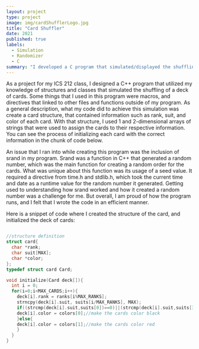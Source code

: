 ```yaml
---
layout: project
type: project
image: img/cardShufflerLogo.jpg
title: "Card Shuffler"
date: 2021
published: true
labels:
  - Simulation
  - Randomizer
  - C
summary: "I developed a C program that simulated/displayed the shuffling of a deck of cards using structures and typedef"
---
```



As a project for my ICS 212 class, I designed a C++ program that utilized my knowledge of structures and classes that simulated the shuffling of a deck of cards. Some things that I used in this program were macros, and directives that linked to other files and functions outside of my program. As a general description, what my code did to achieve this simulation was create a card structure, that contained information such as rank, suit, and color of each card. With that structure, I used 1 and 2-dimensional arrays of strings that were used to assign the cards to their respective information. You can see the process of initializing each card with the correct information in the chunk of code below. 

An issue that I ran into while creating this program was the inclusion of srand in my program. Srand was a function in C++ that generated a random number, which was the main function for creating a random order for the cards. What was unique about this function was its usage of a seed value. It required a directive from time.h and stdlib.h, which took the current time and date as a runtime value for the random number it generated. Getting used to understanding how srand worked and how it created a random number was a challenge for me. But overall, I am proud of how the program runs, and I felt that I wrote the code in an efficient manner.


Here is a snippet of code where I created the structure of the card, and initialized the deck of cards:

```cpp

//structure definition
struct card{ 
  char *rank;    
  char suit[MAX];
  char *color;  
};
typedef struct card Card;

void initialize(Card deck[]){
  int i = 0;
  for(i=0;i<MAX_CARDS;i++){
    deck[i].rank = ranks[i%MAX_RANKS];
    strncpy(deck[i].suit, suits[i/MAX_RANKS], MAX);
    if((strcmp(deck[i].suit,suits[0])==0)||(strcmp(deck[i].suit,suits[3])==0)){//if the card's suit is clubs or spades
	deck[i].color = colors[0];//make the cards color black
    }else{
	deck[i].color = colors[1];//make the cards color red
    }
  }
}

```

